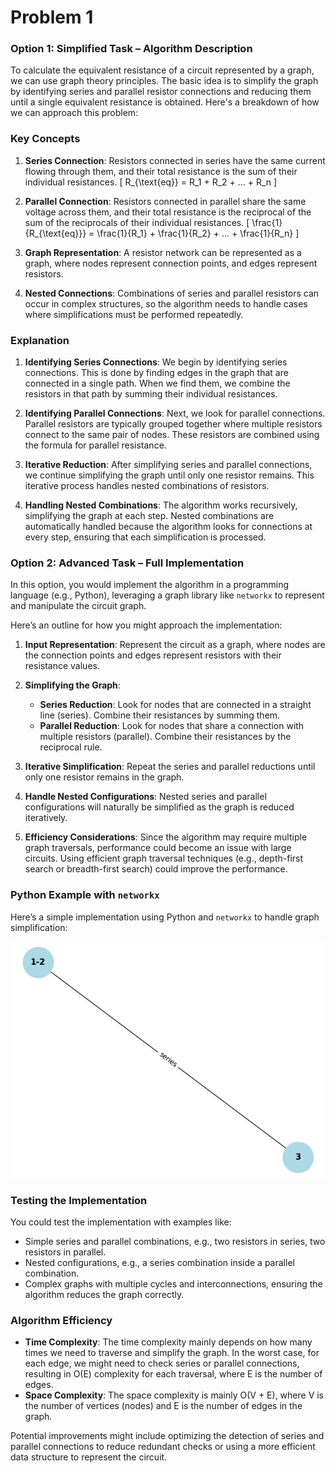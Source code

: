 # Problem 1

### Option 1: Simplified Task – Algorithm Description

To calculate the equivalent resistance of a circuit represented by a graph, we can use graph theory principles. The basic idea is to simplify the graph by identifying series and parallel resistor connections and reducing them until a single equivalent resistance is obtained. Here's a breakdown of how we can approach this problem:

### Key Concepts

1. **Series Connection**: Resistors connected in series have the same current flowing through them, and their total resistance is the sum of their individual resistances.
   \[
   R_{\text{eq}} = R_1 + R_2 + ... + R_n
   \]

2. **Parallel Connection**: Resistors connected in parallel share the same voltage across them, and their total resistance is the reciprocal of the sum of the reciprocals of their individual resistances.
   \[
   \frac{1}{R_{\text{eq}}} = \frac{1}{R_1} + \frac{1}{R_2} + ... + \frac{1}{R_n}
   \]

3. **Graph Representation**: A resistor network can be represented as a graph, where nodes represent connection points, and edges represent resistors.

4. **Nested Connections**: Combinations of series and parallel resistors can occur in complex structures, so the algorithm needs to handle cases where simplifications must be performed repeatedly.

### Explanation

1. **Identifying Series Connections**: We begin by identifying series connections. This is done by finding edges in the graph that are connected in a single path. When we find them, we combine the resistors in that path by summing their individual resistances.

2. **Identifying Parallel Connections**: Next, we look for parallel connections. Parallel resistors are typically grouped together where multiple resistors connect to the same pair of nodes. These resistors are combined using the formula for parallel resistance.

3. **Iterative Reduction**: After simplifying series and parallel connections, we continue simplifying the graph until only one resistor remains. This iterative process handles nested combinations of resistors.

4. **Handling Nested Combinations**: The algorithm works recursively, simplifying the graph at each step. Nested combinations are automatically handled because the algorithm looks for connections at every step, ensuring that each simplification is processed.

### Option 2: Advanced Task – Full Implementation

In this option, you would implement the algorithm in a programming language (e.g., Python), leveraging a graph library like `networkx` to represent and manipulate the circuit graph.

Here’s an outline for how you might approach the implementation:

1. **Input Representation**: Represent the circuit as a graph, where nodes are the connection points and edges represent resistors with their resistance values.

2. **Simplifying the Graph**:
   - **Series Reduction**: Look for nodes that are connected in a straight line (series). Combine their resistances by summing them.
   - **Parallel Reduction**: Look for nodes that share a connection with multiple resistors (parallel). Combine their resistances by the reciprocal rule.
   
3. **Iterative Simplification**: Repeat the series and parallel reductions until only one resistor remains in the graph.

4. **Handle Nested Configurations**: Nested series and parallel configurations will naturally be simplified as the graph is reduced iteratively.

5. **Efficiency Considerations**: Since the algorithm may require multiple graph traversals, performance could become an issue with large circuits. Using efficient graph traversal techniques (e.g., depth-first search or breadth-first search) could improve the performance.

### Python Example with `networkx`

Here’s a simple implementation using Python and `networkx` to handle graph simplification:

![circuit](../../_pics/circuit.png)


### Testing the Implementation

You could test the implementation with examples like:
- Simple series and parallel combinations, e.g., two resistors in series, two resistors in parallel.
- Nested configurations, e.g., a series combination inside a parallel combination.
- Complex graphs with multiple cycles and interconnections, ensuring the algorithm reduces the graph correctly.

### Algorithm Efficiency

- **Time Complexity**: The time complexity mainly depends on how many times we need to traverse and simplify the graph. In the worst case, for each edge, we might need to check series or parallel connections, resulting in O(E) complexity for each traversal, where E is the number of edges.
- **Space Complexity**: The space complexity is mainly O(V + E), where V is the number of vertices (nodes) and E is the number of edges in the graph.

Potential improvements might include optimizing the detection of series and parallel connections to reduce redundant checks or using a more efficient data structure to represent the circuit.

